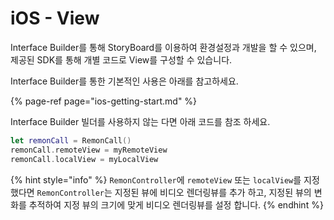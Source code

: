 # iOS - View

Interface Builder를 통해 StoryBoard를 이용하여 환경설정과 개발을 할 수 있으며, 제공된 SDK를 통해 개별 코드로 View를 구성할 수 있습니다.

Interface Builder를 통한 기본적인 사용은 아래를 참고하세요.

{% page-ref page="ios-getting-start.md" %}

Interface Builder 빌더를 사용하지 않는 다면 아래 코드를 참조 하세요.

```swift
let remonCall = RemonCall()
remonCall.remoteView = myRemoteView
remonCall.localView = myLocalView
```

{% hint style="info" %}
`RemonController`에 `remoteView` 또는 `localView`를 지정 했다면 `RemonController`는 지정된 뷰에 비디오 렌더링뷰를 추가 하고, 지정된 뷰의 변화를 추적하여 지정 뷰의 크기에 맞게 비디오 렌더링뷰를 설정 합니다.
{% endhint %}



